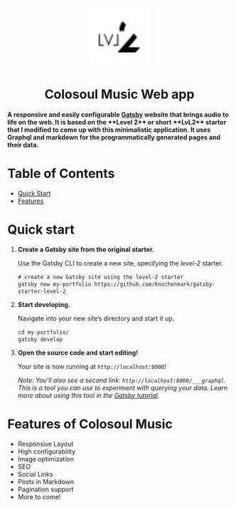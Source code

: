 <p align="center">
  <img alt="Level 2" src="./src/assets/logo.svg" width="140" />
</p>
<h1 align="center">
  Colosoul Music Web app
</h1>

<h4>
  A responsive and easily configurable <a href="https://github.com/gatsbyjs/gatsby" target="_blank">Gatsby</a> website that brings audio to life on the web. It is based on the **Level 2** or short **LvL2** starter that I modified to come up with this minimalistic application. It uses Graphql and markdown for the programmatically generated pages and their data.
</h4>

# Table of Contents

- [Quick Start](#quick-start)
- [Features](#features)

# Quick start

1.  **Create a Gatsby site from the original starter.**

    Use the Gatsby CLI to create a new site, specifying the _level-2_ starter.

    ```shell
    # create a new Gatsby site using the level-2 starter
    gatsby new my-portfolio https://github.com/Knochenmark/gatsby-starter-level-2
    ```

1.  **Start developing.**

    Navigate into your new site’s directory and start it up.

    ```shell
    cd my-portfolio/
    gatsby develop
    ```

1.  **Open the source code and start editing!**

    Your site is now running at `http://localhost:8000`!

    _Note: You'll also see a second link: _`http://localhost:8000/___graphql`_. This is a tool you can use to experiment with querying your data. Learn more about using this tool in the [Gatsby tutorial](https://www.gatsbyjs.org/tutorial/part-five/#introducing-graphiql)._

# Features of Colosoul Music

- Responsive Layout
- High configurability
- Image optimization
- SEO
- Social Links
- Posts in Markdown
- Pagination support
- More to come!
